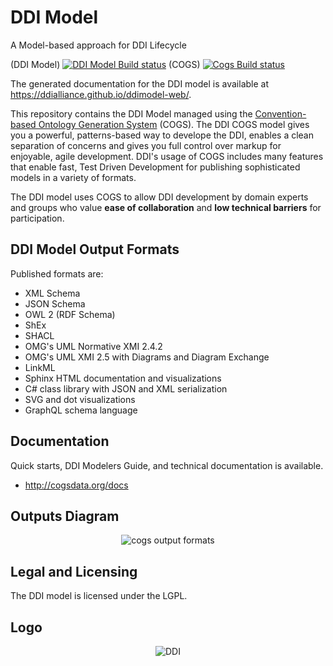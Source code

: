 # DDI Model
A Model-based approach for DDI Lifecycle

(DDI Model) [![DDI Model Build status](https://github.com/ddialliance/ddimodel/actions/workflows/main.yml/badge.svg)](https://github.com/ddialliance/ddimodel/actions/workflows/main.yml) (COGS) [![Cogs Build status](https://ci.appveyor.com/api/projects/status/5ky4r2jd5un3a0qh/branch/master?svg=true)](https://ci.appveyor.com/project/DanSmith/cogs/branch/master)

The generated documentation for the DDI model is available at https://ddialliance.github.io/ddimodel-web/.

This repository contains the DDI Model managed using the [Convention-based Ontology Generation System](http://cogsdata.org/) (COGS). The DDI COGS model gives you a powerful, patterns-based way to develope the DDI, enables a clean separation of concerns and gives you full control over markup for enjoyable, agile development. DDI's usage of COGS includes many features that enable fast, Test Driven Development for publishing sophisticated models in a variety of formats.

The DDI model uses COGS to allow DDI development by domain experts and groups who value **ease of collaboration** and **low technical barriers** for participation.

## DDI Model Output Formats

Published formats are:

* XML Schema
* JSON Schema
* OWL 2 (RDF Schema)
* ShEx
* SHACL
* OMG's UML Normative XMI 2.4.2
* OMG's UML XMI 2.5 with Diagrams and Diagram Exchange
* LinkML
* Sphinx HTML documentation and visualizations
* C# class library with JSON and XML serialization
* SVG and dot visualizations
* GraphQL schema language

## Documentation
Quick starts, DDI Modelers Guide, and technical documentation is available.
* http://cogsdata.org/docs

## Outputs Diagram
<p align="center"><img src="http://cogsdata.org/img/cogsoutputs1080.png" alt="cogs output formats"/></p>

## Legal and Licensing
The DDI model is licensed under the LGPL.

## Logo
<p align="center"><img src="http://www.ddialliance.org/sites/default/files/ddi-logo.png" alt="DDI"/></p>
